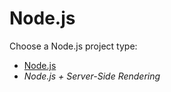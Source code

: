 # Node.js
Choose a Node.js project type:

- [Node.js](nodejs/README.md)
- *Node.js + Server-Side Rendering*